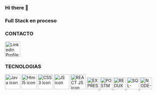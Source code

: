 ### Hi there 👋

### Full Stack en proceso

<h3>CONTACTO</h3>
<p align="left"><a  href="https://www.linkedin.com/in/marlon-rivera-coronel-a75083249/" target=”_blank” ><img src = "https://cdn-icons-png.flaticon.com/512/3536/3536505.png" alt = "Linkedin Profile" height="50" width="50" /></a>

<p align="left">


<h3>TECNOLOGIAS</h3>
  
<p align="left">  <a href="https://www.java.com/en/" target=”_blank” ><img src = "https://cdn-icons-png.flaticon.com/512/5968/5968282.png" alt = "Java icon" height="50" width="50" /></a>
<a href="https://developer.mozilla.org/es/docs/Web/HTML" target=”_blank” ><img src = "https://cdn-icons-png.flaticon.com/512/1051/1051277.png" alt = "Html5 icon" height="50" width="50" /></a>
<a href="https://developer.mozilla.org/es/docs/Web/CSS" target=”_blank” ><img src = "https://cdn-icons-png.flaticon.com/512/732/732190.png" alt = "CSS3 icon" height="50" width="50" /></a>
<a href="https://developer.mozilla.org/es/docs/Web/JavaScript" target=”_blank” ><img src = "https://cdn-icons-png.flaticon.com/512/5968/5968292.png" alt = "JS icon" height="50" width="50" /></a>
<a href="https://reactjs.org/" target=”_blank” ><img src = "https://cdn-icons-png.flaticon.com/512/919/919851.png" alt = "REACT JS icon" height="50" width="50" /></a>
<a href="https://expressjs.com" target="_blank"> <img src="https://i.cloudup.com/zfY6lL7eFa-3000x3000.png" alt="EXPRESS" height="40"/> </a>
<a href="https://postman.com" target="_blank"> <img src="https://www.vectorlogo.zone/logos/getpostman/getpostman-icon.svg" alt="POSTMAN" width="40" height="40"/> </a> 
<a href="https://redux.js.org" target="_blank"> <img src="https://seeklogo.com/images/R/redux-logo-9CA6836C12-seeklogo.com.png" alt="REDUX-JS" width="40" height="40"/> </a>
<a href="https://www.microsoft.com/es-es/sql-server/sql-server-2022" target="_blank"> <img src="https://cdn-icons-png.flaticon.com/512/5968/5968409.png" alt="SQL-SERVER" width="40" height="40"/> </a>
<a href="https://nodejs.org/es/" target="_blank"> <img src="https://as1.ftcdn.net/v2/jpg/03/52/67/82/1000_F_352678266_NFcwIwhhY76mkQItT4lCxyxcCTP3LgvY.jpg" alt="NODE-JS" width="40" height="40"/> </a>
